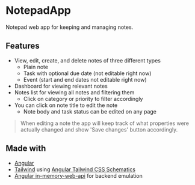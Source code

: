 # NotepadApp

Notepad web app for keeping and managing notes.

## Features

* View, edit, create, and delete notes of three different types
  * Plain note
  * Task with optional due date (not editable right now)
  * Event (start and end dates not editable right now)
* Dashboard for viewing relevant notes
* Notes list for viewing all notes and filtering them
  * Click on category or priority to filter accordingly
* You can click on note title to edit the note
  * Note body and task status can be edited on any page

> When editing a note the app will keep track of what properties were actually changed and show 'Save changes' button accordingly.

## Made with

* [Angular](https://angular.io/)
* [Tailwind](https://tailwindcss.com/) using [Angular Tailwind CSS Schematics](https://github.com/ngneat/tailwind)
* [Angular in-memory-web-api](https://github.com/angular/in-memory-web-api) for backend emulation
